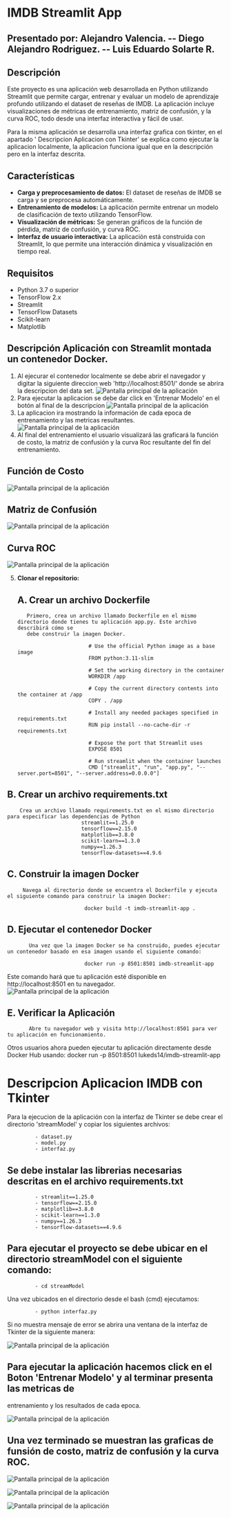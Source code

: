# IMDB Streamlit App

 ## Presentado por: Alejandro Valencia. --  Diego Alejandro Rodriguez.  --   Luis Eduardo Solarte R. 
## Descripción

Este proyecto es una aplicación web desarrollada en Python utilizando Streamlit que permite cargar, entrenar y evaluar un modelo de aprendizaje profundo utilizando el dataset de reseñas de IMDB. La aplicación incluye visualizaciones de métricas de entrenamiento, matriz de confusión, y la curva ROC, todo desde una interfaz interactiva y fácil de usar.

Para la misma aplicación se desarrolla una interfaz grafica con tkinter, en el apartado ' Descripcion Aplicacion con Tkinter' se explica
como ejecutar la aplicacion localmente, la aplicacion funciona igual que en la descripción pero en la interfaz descrita.

## Características

- **Carga y preprocesamiento de datos:** El dataset de reseñas de IMDB se carga y se preprocesa automáticamente.
- **Entrenamiento de modelos:** La aplicación permite entrenar un modelo de clasificación de texto utilizando TensorFlow.
- **Visualización de métricas:** Se generan gráficos de la función de pérdida, matriz de confusión, y curva ROC.
- **Interfaz de usuario interactiva:** La aplicación está construida con Streamlit, lo que permite una interacción dinámica y visualización en tiempo real.

## Requisitos

- Python 3.7 o superior
- TensorFlow 2.x
- Streamlit
- TensorFlow Datasets
- Scikit-learn
- Matplotlib

## Descripción Aplicación con Streamlit montada un contenedor Docker.

1. Al ejecurar el contenedor localmente se debe abrir el navegador y digitar la siguiente direccion web 'http://localhost:8501/' donde
  se abrira la descripcion del data set.
  ![Pantalla principal de la aplicación](imagenPrincipal.png)
2. Para ejecutar la aplicacion se debe dar click en 'Entrenar Modelo' en el botón al final de la descripcion
  ![Pantalla principal de la aplicación](boton.png)
3. La aplicacion ira mostrando la información de cada epoca de entrenamiento y las metricas resultantes.
  ![Pantalla principal de la aplicación](epoca.png)
4. Al final del entrenamiento el usuario visualizará las graficará la función de costo, la matriz de confusión 
   y la curva Roc resultante del fin del entrenamiento.

## Función de Costo
![Pantalla principal de la aplicación](grafica1.png) 

## Matriz de Confusión
![Pantalla principal de la aplicación](grafica2.png) 

## Curva ROC
![Pantalla principal de la aplicación](grafica3.png) 

5. **Clonar el repositorio:**
    ## A. Crear un archivo Dockerfile
          Primero, crea un archivo llamado Dockerfile en el mismo directorio donde tienes tu aplicación app.py. Este archivo describirá cómo se 
          debe construir la imagen Docker.

                              # Use the official Python image as a base image
                              FROM python:3.11-slim
                              
                              # Set the working directory in the container
                              WORKDIR /app
                              
                              # Copy the current directory contents into the container at /app
                              COPY . /app
                              
                              # Install any needed packages specified in requirements.txt
                              RUN pip install --no-cache-dir -r requirements.txt
                              
                              # Expose the port that Streamlit uses
                              EXPOSE 8501
                              
                              # Run streamlit when the container launches
                              CMD ["streamlit", "run", "app.py", "--server.port=8501", "--server.address=0.0.0.0"]

  ## B. Crear un archivo requirements.txt
        Crea un archivo llamado requirements.txt en el mismo directorio para especificar las dependencias de Python
                            streamlit==1.25.0
                            tensorflow==2.15.0
                            matplotlib==3.8.0
                            scikit-learn==1.3.0
                            numpy==1.26.3
                            tensorflow-datasets==4.9.6

   ## C. Construir la imagen Docker
         Navega al directorio donde se encuentra el Dockerfile y ejecuta el siguiente comando para construir la imagen Docker:

                             docker build -t imdb-streamlit-app .

   ## D. Ejecutar el contenedor Docker
           Una vez que la imagen Docker se ha construido, puedes ejecutar un contenedor basado en esa imagen usando el siguiente comando:

                             docker run -p 8501:8501 imdb-streamlit-app

   Este comando hará que tu aplicación esté disponible en http://localhost:8501 en tu navegador.                     
   ![Pantalla principal de la aplicación](docker.png) 
   ## E. Verificar la Aplicación
           Abre tu navegador web y visita http://localhost:8501 para ver tu aplicación en funcionamiento.


Otros usuarios ahora pueden ejecutar tu aplicación directamente desde Docker Hub usando:
   docker run -p 8501:8501 lukeds14/imdb-streamlit-app

#  Descripcion Aplicacion IMDB con Tkinter

Para la ejecucion de la aplicación con la interfaz de Tkinter se debe crear el directorio 'streamModel' y copiar los siguientes archivos:

             - dataset.py
             - model.py
             - interfaz.py
## Se debe instalar las librerias necesarias descritas en el archivo requirements.txt

             - streamlit==1.25.0
             - tensorflow==2.15.0
             - matplotlib==3.8.0
             - scikit-learn==1.3.0
             - numpy==1.26.3
             - tensorflow-datasets==4.9.6

## Para ejecutar el proyecto se debe ubicar en el directorio streamModel con el siguiente comando:

             - cd streamModel
   Una vez ubicados en el directorio desde el bash (cmd) ejecutamos:

             - python interfaz.py

   Si no muestra mensaje de error se abrira una ventana de la interfaz de Tkinter de la siguiente manera:

   ![Pantalla principal de la aplicación](tkinter.png) 

## Para ejecutar la aplicación hacemos click en el Boton 'Entrenar Modelo' y al terminar presenta las metricas de 
   entrenamiento y los resultados de cada epoca.

  ![Pantalla principal de la aplicación](tkinter1.png) 

## Una vez terminado se muestran las graficas de funsión de costo, matriz de confusión y la curva ROC.

  ![Pantalla principal de la aplicación](tkinter2.png) 

  ![Pantalla principal de la aplicación](tkinter3.png) 

  ![Pantalla principal de la aplicación](tkinter4.png) 



  
